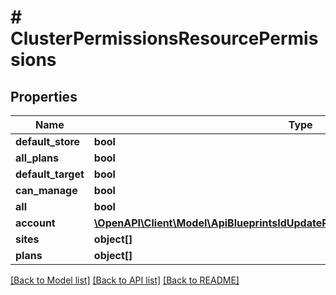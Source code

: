 # # ClusterPermissionsResourcePermissions

## Properties

Name | Type | Description | Notes
------------ | ------------- | ------------- | -------------
**default_store** | **bool** |  | [optional]
**all_plans** | **bool** |  | [optional]
**default_target** | **bool** |  | [optional]
**can_manage** | **bool** |  | [optional]
**all** | **bool** |  | [optional]
**account** | [**\OpenAPI\Client\Model\ApiBlueprintsIdUpdatePermissionsResourcePermissionSites**](ApiBlueprintsIdUpdatePermissionsResourcePermissionSites.md) |  | [optional]
**sites** | **object[]** |  | [optional]
**plans** | **object[]** |  | [optional]

[[Back to Model list]](../../README.md#models) [[Back to API list]](../../README.md#endpoints) [[Back to README]](../../README.md)
